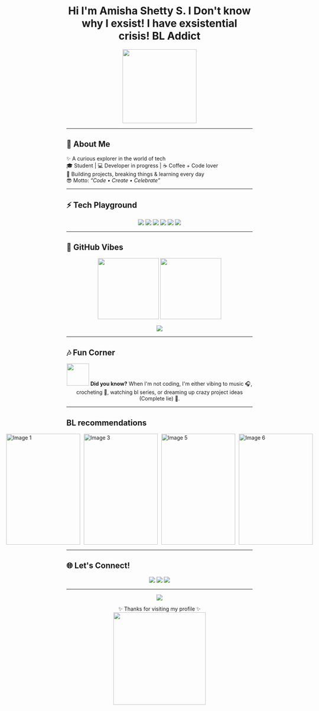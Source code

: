 <h1 align="center">
  Hi I'm Amisha Shetty S. I Don't know why I exsist! I have exsistential crisis! BL Addict
</h1>

<p align="center">
  <img src="https://media4.giphy.com/media/v1.Y2lkPTc5MGI3NjExdjRudThzd3NwZG5rdHQ0dDBrdmlldmoydzZuYzZzYzB5NjJmcTV5eSZlcD12MV9pbnRlcm5hbF9naWZfYnlfaWQmY3Q9Zw/XnrHOrwAeY7YE6zZyn/giphy.gif" width="200"/>
</p>

---

## 🌈 About Me
✨ A curious explorer in the world of tech  
🎓 Student | 💻 Developer in progress | ☕ Coffee + Code lover  
🚀 Building projects, breaking things & learning every day  
😎 Motto: *“Code • Create • Celebrate”*  

---

## ⚡ Tech Playground
<p align="center">
  <img src="https://img.shields.io/badge/Code-Python-yellow?style=for-the-badge&logo=python"/>  
  <img src="https://img.shields.io/badge/Code-Java-red?style=for-the-badge&logo=java"/>  
  <img src="https://img.shields.io/badge/Code-C-blue?style=for-the-badge&logo=c"/>  
  <img src="https://img.shields.io/badge/Web-HTML-orange?style=for-the-badge&logo=html5"/>  
  <img src="https://img.shields.io/badge/Web-CSS-blueviolet?style=for-the-badge&logo=css3"/>  
  <img src="https://img.shields.io/badge/Web-JS-yellow?style=for-the-badge&logo=javascript"/>  
</p>

---

## 🎉 GitHub Vibes
<p align="center">
  <img src="https://github-readme-stats.vercel.app/api?username=Amishashetty2005&show_icons=true&theme=dracula&hide_border=true" height="165"/>
  <img src="https://github-readme-streak-stats.herokuapp.com/?user=Amishashetty2005&theme=dracula&hide_border=true" height="165"/>
</p>

<p align="center">
  <img src="https://github-readme-stats.vercel.app/api/top-langs/?username=Amishashetty2005&layout=compact&theme=dracula&hide_border=true"/>
</p>

---

## 🎶 Fun Corner
<p align="center">
  <img src="https://media.giphy.com/media/du3J3cXyzhj75IOgvA/giphy.gif" width="60"/>
  <b>Did you know?</b>  
  When I'm not coding, I'm either vibing to music 🎧, crocheting 🧶, watching bl series, or dreaming up crazy project ideas (Complete lie) 🚀.
</p>

---

## BL recommendations
<div style="display: flex; gap: 10px; justify-content: center;">
  <img src="https://github.com/user-attachments/assets/b46ac8b0-9aee-455b-895f-3db95730d454" style="width: 200px; height: 300px; object-fit: cover;" alt="Image 1"/>
  <img src="https://m.media-amazon.com/images/M/MV5BNWM4MmQwYzctY2VhZC00ZTczLTgyZWQtMmJiOTI2NzU0Yzg3XkEyXkFqcGc@._V1_.jpg" style="width: 200px; height: 300px; object-fit: cover;" alt="Image 3"/>
  <img src="https://preview.redd.it/what-are-your-favorite-bl-drama-posters-v0-j0w3bk7ftw3c1.jpg?width=300&format=pjpg&auto=webp&s=4d54292a1087ed2bfeed71c17ed20573d88603d7" style="width: 200px; height: 300px; object-fit: cover;" alt="Image 5"/>
  <img src="https://ih1.redbubble.net/image.5413974184.2458/fposter,small,wall_texture,square_product,600x600.u1.jpg" style="width: 200px; height: 300px; object-fit: cover;" alt="Image 6"/>
</div>


---

## 🌐 Let's Connect!
<p align="center">
  <a href="mailto:your-email@example.com"><img src="https://img.shields.io/badge/Email-D14836?style=for-the-badge&logo=gmail&logoColor=white"/></a>
  <a href="https://linkedin.com/in/your-linkedin"><img src="https://img.shields.io/badge/LinkedIn-blue?style=for-the-badge&logo=linkedin&logoColor=white"/></a>
  <a href="https://github.com/Amishashetty2005"><img src="https://img.shields.io/badge/GitHub-000?style=for-the-badge&logo=github&logoColor=white"/></a>
</p>

---

<p align="center">
  <img src="https://komarev.com/ghpvc/?username=Amishashetty2005&label=Profile%20Views&color=ff69b4&style=flat-square" />
</p>

<p align="center">
  ✨ Thanks for visiting my profile ✨  
  <br/>
  <img src="https://media2.giphy.com/media/v1.Y2lkPTc5MGI3NjExejZuNnR0dHVobnhiamx2bmU3YXdreHJvbzU1bnozcmVpNm9rMnFzZiZlcD12MV9pbnRlcm5hbF9naWZfYnlfaWQmY3Q9Zw/1omJ8wJAMTKYrJN8Ay/giphy.gif" width="250"/>
</p>
